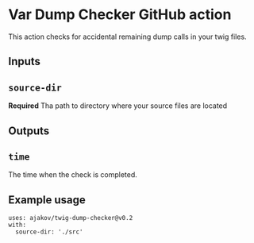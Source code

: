 # Var Dump Checker GitHub action

This action checks for accidental remaining dump calls in your twig files. 

## Inputs

## `source-dir`

**Required** Tha path to directory where your source files are located

## Outputs

## `time`

The time when the check is completed.

## Example usage

```
uses: ajakov/twig-dump-checker@v0.2
with:
  source-dir: './src'